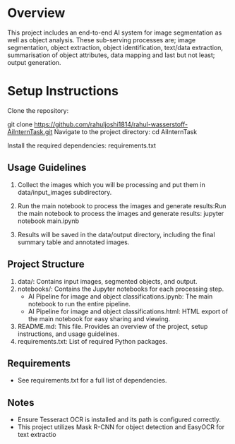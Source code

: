 # Overview
This project includes an end-to-end AI system for image segmentation as well as object analysis. These sub-serving processes are; image segmentation, object extraction, object identification, text/data extraction, summarisation of object attributes, data mapping and last but not least; output generation.

# Setup Instructions
Clone the repository:

git clone https://github.com/rahuljoshi1814/rahul-wasserstoff-AiInternTask.git
Navigate to the project directory: cd AiInternTask

Install the required dependencies: requirements.txt

## Usage Guidelines
 1. Collect the images which you will be processing and put them in data/input_images subdirectory.

 2. Run the main notebook to process the images and generate results:Run the main notebook to process the images and generate results: jupyter notebook main.ipynb

 3. Results will be saved in the data/output directory, including the final summary table and annotated images.

## Project Structure
 1. data/: Contains input images, segmented objects, and output.
 2. notebooks/: Contains the Jupyter notebooks for each processing step.
    - AI Pipeline for image and object classifications.ipynb: The main notebook to run the entire pipeline.
    - AI Pipeline for image and object classifications.html: HTML export of the main notebook for easy sharing and viewing.
 3. README.md: This file. Provides an overview of the project, setup instructions, and usage guidelines.
 4. requirements.txt: List of required Python packages.
## Requirements
 - See requirements.txt for a full list of dependencies.
## Notes
 - Ensure Tesseract OCR is installed and its path is configured correctly.
 - This project utilizes Mask R-CNN for object detection and EasyOCR for text extractio
